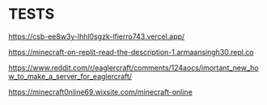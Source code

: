 # TESTS
https://csb-ee8w3y-lhhl0sgzk-lfierro743.vercel.app/

https://minecraft-on-replit-read-the-description-1.armaansingh30.repl.co

https://www.reddit.com/r/eaglercraft/comments/124aocs/imortant_new_how_to_make_a_server_for_eaglercraft/

https://minecraft0nline69.wixsite.com/minecraft-online



